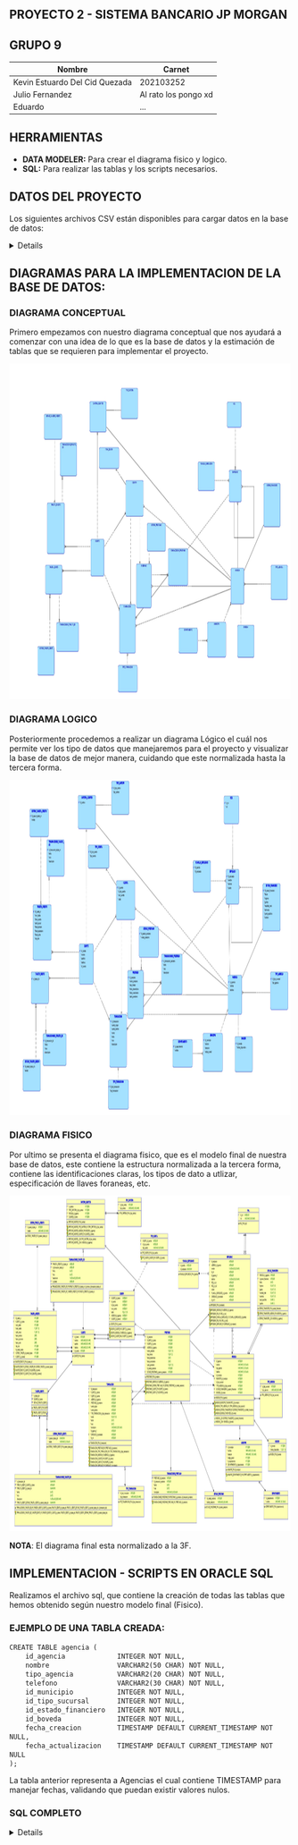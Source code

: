 

## PROYECTO 2 - SISTEMA BANCARIO JP MORGAN
## GRUPO 9
| Nombre | Carnet  |
|------------|------------|
| Kevin Estuardo Del Cid Quezada | 202103252 | 
| Julio Fernandez | Al rato los pongo xd | 
| Eduardo | ... | 

## HERRAMIENTAS
- **DATA MODELER:** Para crear el diagrama fisico y logico.
- **SQL:** Para realizar las tablas y los scripts necesarios.

## DATOS DEL PROYECTO
Los siguientes archivos CSV están disponibles para cargar datos en la base de datos:

<details>
    
1. **Clientes** (`clientes_banco_jp_morgan_1m.csv`)
    
    **Campos:**
    
    1. **ID:** Identificador único del cliente.
    2. **Nombre:** Primer nombre del cliente.
    3. **Apellido:** Apellido del cliente.
    4. **Teléfono:** Número de contacto del cliente
2. Cuenta
    1. **Número de Cuenta:** Número de cuenta bancaria del cliente.
    2. **Tipo de Cuenta:** Clasificación del tipo de cuenta bancaria (e.g., corriente, ahorro).
    3. **Saldo:** Monto actual en la cuenta.
3. **Transacciones** (`transacciones_banco_jp_morgan_500k.csv`)
    
    **Campos:**
    
    1. **ID Transacción**: Identificador único de la transacción.
    2. **ID Cliente**: Identificador único del cliente que realizó la transacción.
    3. **Número de Cuenta**: Número de cuenta del cliente.
    4. **Tipo de Transacción**: Tipo de transacción realizada (Depósito, Retiro, Transferencia, Pago).
    5. **Monto**: Monto de la transacción.
    6. **Fecha**: Fecha en que se realizó la transacción.
    7. **Hora**: Hora en que se realizó la transacción.
    8. **Descripción**: Breve descripción de la transacción.
    9. **Sucursal/Agencia**: Sucursal o agencia donde se realizó la transacción.
4. **Préstamos** (`prestamos_banco_jp_morgan_100k.csv`)
    
    **Campos a Incluir:**
    
    1. **ID Préstamo**: Identificador único del préstamo.
    2. **ID Cliente**: Identificador único del cliente que recibió el préstamo.
    3. **Monto del Préstamo**: Monto total del préstamo otorgado.
    4. **Tasa de Interés**: Tasa de interés aplicada al préstamo.
    5. **Fecha de Desembolso**: Fecha en que se desembolsó el préstamo.
    6. **Fecha de Vencimiento**: Fecha en que se debe liquidar el préstamo.
    7. **Saldo Pendiente**: Saldo que aún está pendiente de pago.
    8. **Estado del Préstamo**: Estado actual del préstamo (Activo, Vencido, Cancelado).
5. **Tarjetas de Crédito** (`tarjetas_credito_banco_jp_morgan_100k.csv`)
    
    ### Campos:
    
    1. **ID Tarjeta**: Identificador único de la tarjeta de crédito.
    2. **ID Cliente**: Identificador único del cliente que posee la tarjeta.
    3. **Número de Tarjeta**: Número de la tarjeta de crédito.
    4. **Límite de Crédito**: Límite máximo de crédito asignado a la tarjeta.
    5. **Saldo Actual**: Saldo actual pendiente en la tarjeta.
    6. **Fecha de Emisión**: Fecha en que se emitió la tarjeta.
    7. **Fecha de Expiración**: Fecha en que expira la tarjeta.
    8. **Estado**: Estado actual de la tarjeta (Activa, Bloqueada, Cancelada).
    9. **Fecha de Corte**: La fecha en que se genera el estado de cuenta de la tarjeta de crédito.
    10. **Día del Ciclo**: El día del mes en que se cierra el ciclo de facturación de la tarjeta de crédito (puede variar entre 1 y 31).
6. **Sucursales/Agencias** (`sucursales_agencias_banco_jp_morgan.csv`)
    
    **Campos:**
    
    1. **ID**: Identificador único de la sucursal o agencia.
    2. **Nombre**: Nombre de la sucursal o agencia.
    3. **Tipo**: Especifica si es una sucursal o una agencia.
    4. **Dirección**: Dirección específica de la sucursal o agencia.
    5. **Código Postal**: Código postal del área.
    6. **Teléfono**: Número de contacto de la sucursal o agencia.
7. **Departamento**
    1. **Departamento**: Departamento en el que se encuentra la sucursal o agencia.
    2. **Municipio**: Municipio correspondiente.
8. **Empleados** (`empleados_banco_jp_morgan.csv`)
    
    ### Campos:
    
    1. **ID**: Identificador único del empleado.
    2. **Nombre**: Nombre del empleado.
    3. **Apellido**: Apellido del empleado.
    4. **Rol**: El rol o posición del empleado (Ej. Gerente de Sucursal, Asesor Financiero, Cajero, etc.).
    5. **Departamento**: Departamento al que está asignado el empleado.
    6. **Sucursal/Asignación**: La sucursal o agencia a la que está asignado el empleado.
    7. **Teléfono**: Número de contacto del empleado.
    8. **Fecha de Contratación**: La fecha en que el empleado fue contratado.
    9. **Salario**: El salario del empleado.
    10. **Horario de Trabajo**: Horario en el que el empleado trabaja.
  
 **CONSIDERACIONES NUEVAS PARA EL PROYECTO**

9. **Tabla de Bóvedas**: Esta tabla debe registrar los fondos disponibles en la
bóveda central y en cada sucursal.

10. **Tabla de Transacciones Interbancarias**: Debe registrar todas las
transacciones financieras que ocurren entre el banco central y las sucursales.

11. **Tabla de Estado Financiero**: Esta tabla debe registrar los ingresos y gastos del
banco, calculando su estado financiero, solvencia, y si el banco está en punto
de equilibrio o en quiebra.

  
</details>



## DIAGRAMAS PARA LA IMPLEMENTACION DE LA BASE DE DATOS:

### DIAGRAMA CONCEPTUAL

Primero empezamos con nuestro diagrama conceptual que nos ayudará a comenzar con una idea de lo que es la base de datos y la estimación de tablas que se requieren para implementar el proyecto.

<img src="Imagenes/Conceptual.jpg" width="100%" height="600px"></img>

### DIAGRAMA LOGICO

Posteriormente procedemos a realizar un diagrama Lógico el cuál nos permite ver los tipo de datos que manejaremos para el proyecto y visualizar la base de datos de mejor manera, cuidando que este normalizada hasta la tercera forma.

<img src="Imagenes/Logico.jpg" width="100%" height="600px"></img>

### DIAGRAMA FISICO

Por ultimo se presenta el diagrama fisico, que es el modelo final de nuestra base de datos, este contiene la estructura normalizada a la tercera forma, contiene las identificaciones claras, los tipos de dato a utlizar, especificación de llaves foraneas, etc.

<img src="Imagenes/Relacional.jpg" width="100%" height="600px"></img>


**NOTA**: El diagrama final esta normalizado a la 3F. 


## IMPLEMENTACION - SCRIPTS EN ORACLE SQL

Realizamos el archivo sql, que contiene la creación de todas las tablas que hemos obtenido según nuestro modelo final (Fisico). 

### EJEMPLO DE UNA TABLA CREADA:

```
CREATE TABLE agencia (
    id_agencia             INTEGER NOT NULL,
    nombre                 VARCHAR2(50 CHAR) NOT NULL,
    tipo_agencia           VARCHAR2(20 CHAR) NOT NULL,
    telefono               VARCHAR2(30 CHAR) NOT NULL,
    id_municipio           INTEGER NOT NULL,
    id_tipo_sucursal       INTEGER NOT NULL, 
    id_estado_financiero   INTEGER NOT NULL,
    id_boveda              INTEGER NOT NULL,
    fecha_creacion         TIMESTAMP DEFAULT CURRENT_TIMESTAMP NOT NULL,
    fecha_actualizacion    TIMESTAMP DEFAULT CURRENT_TIMESTAMP NOT NULL
);
```
La tabla anterior representa a Agencias el cual contiene TIMESTAMP para manejar fechas, validando que puedan existir valores nulos.

### SQL COMPLETO

<details>

```
-- =====================================================
-- Secuencias para autoincremento
-- =====================================================

CREATE SEQUENCE agencia_seq START WITH 1 INCREMENT BY 1;
CREATE SEQUENCE boveda_seq START WITH 1 INCREMENT BY 1;
CREATE SEQUENCE cartera_clientes_seq START WITH 1 INCREMENT BY 1;
CREATE SEQUENCE cliente_seq START WITH 1 INCREMENT BY 1;
CREATE SEQUENCE cuenta_seq START WITH 1 INCREMENT BY 1;
CREATE SEQUENCE departamento_seq START WITH 1 INCREMENT BY 1;
CREATE SEQUENCE empleado_seq START WITH 1 INCREMENT BY 1;
CREATE SEQUENCE estado_financiero_seq START WITH 1 INCREMENT BY 1;
CREATE SEQUENCE estado_prestamo_seq START WITH 1 INCREMENT BY 1;
CREATE SEQUENCE estado_tarjeta_credito_seq START WITH 1 INCREMENT BY 1;
CREATE SEQUENCE estado_tarjeta_debito_seq START WITH 1 INCREMENT BY 1;
CREATE SEQUENCE municipio_seq START WITH 1 INCREMENT BY 1;
CREATE SEQUENCE planilla_empleados_seq START WITH 1 INCREMENT BY 1;
CREATE SEQUENCE prestamo_seq START WITH 1 INCREMENT BY 1;
CREATE SEQUENCE rol_seq START WITH 1 INCREMENT BY 1;
CREATE SEQUENCE tarjeta_credito_seq START WITH 1 INCREMENT BY 1;
CREATE SEQUENCE tarjeta_debito_seq START WITH 1 INCREMENT BY 1;
CREATE SEQUENCE tipo_agencia_seq START WITH 1 INCREMENT BY 1;
CREATE SEQUENCE tipo_cartera_seq START WITH 1 INCREMENT BY 1;
CREATE SEQUENCE tipo_cuenta_seq START WITH 1 INCREMENT BY 1;
CREATE SEQUENCE tipo_transaccion_seq START WITH 1 INCREMENT BY 1;
CREATE SEQUENCE transaccion_seq START WITH 1 INCREMENT BY 1;

-- =====================================================
-- Triggers para autoincremento
-- =====================================================

-- Trigger para agencia
CREATE OR REPLACE TRIGGER agencia_bi_trg
BEFORE INSERT ON agencia
FOR EACH ROW
BEGIN
    SELECT agencia_seq.NEXTVAL INTO :NEW.id_agencia FROM dual;
END;
/
 
-- Trigger para boveda
CREATE OR REPLACE TRIGGER boveda_bi_trg
BEFORE INSERT ON boveda
FOR EACH ROW
BEGIN
    SELECT boveda_seq.NEXTVAL INTO :NEW.id_boveda FROM dual;
END;
/

-- Trigger para cartera_clientes
CREATE OR REPLACE TRIGGER cartera_clientes_bi_trg
BEFORE INSERT ON cartera_clientes
FOR EACH ROW
BEGIN
    SELECT cartera_clientes_seq.NEXTVAL INTO :NEW.id_cartera FROM dual;
END;
/

-- Trigger para cliente
CREATE OR REPLACE TRIGGER cliente_bi_trg
BEFORE INSERT ON cliente
FOR EACH ROW
BEGIN
    SELECT cliente_seq.NEXTVAL INTO :NEW.id_cliente FROM dual;
END;
/

-- Trigger para cuenta
CREATE OR REPLACE TRIGGER cuenta_bi_trg
BEFORE INSERT ON cuenta
FOR EACH ROW
BEGIN
    SELECT cuenta_seq.NEXTVAL INTO :NEW.id_cuenta FROM dual;
END;
/

-- Trigger para departamento
CREATE OR REPLACE TRIGGER departamento_bi_trg
BEFORE INSERT ON departamento
FOR EACH ROW
BEGIN
    SELECT departamento_seq.NEXTVAL INTO :NEW.id_departamento FROM dual;
END;
/

-- Trigger para empleado
CREATE OR REPLACE TRIGGER empleado_bi_trg
BEFORE INSERT ON empleado
FOR EACH ROW
BEGIN
    SELECT empleado_seq.NEXTVAL INTO :NEW.id_empleado FROM dual;
END;
/

-- Trigger para estado_financiero
CREATE OR REPLACE TRIGGER estado_financiero_bi_trg
BEFORE INSERT ON estado_financiero
FOR EACH ROW
BEGIN
    SELECT estado_financiero_seq.NEXTVAL INTO :NEW.id_estado_financiero FROM dual;
END;
/

-- Trigger para estado_prestamo
CREATE OR REPLACE TRIGGER estado_prestamo_bi_trg
BEFORE INSERT ON estado_prestamo
FOR EACH ROW
BEGIN
    SELECT estado_prestamo_seq.NEXTVAL INTO :NEW.id_estado_prestamo FROM dual;
END;
/

-- Trigger para estado_tarjeta_credito
CREATE OR REPLACE TRIGGER estado_tarjeta_credito_bi_trg
BEFORE INSERT ON estado_tarjeta_credito
FOR EACH ROW
BEGIN
    SELECT estado_tarjeta_credito_seq.NEXTVAL INTO :NEW.id_estado_tarjeta_cr FROM dual;
END;
/

-- Trigger para estado_tarjeta_debito
CREATE OR REPLACE TRIGGER estado_tarjeta_debito_bi_trg
BEFORE INSERT ON estado_tarjeta_debito
FOR EACH ROW
BEGIN
    SELECT estado_tarjeta_debito_seq.NEXTVAL INTO :NEW.id_estado_tarjeta_db FROM dual;
END;
/

-- Trigger para municipio
CREATE OR REPLACE TRIGGER municipio_bi_trg
BEFORE INSERT ON municipio
FOR EACH ROW
BEGIN
    SELECT municipio_seq.NEXTVAL INTO :NEW.id_municipio FROM dual;
END;
/

-- Trigger para planilla_empleados
CREATE OR REPLACE TRIGGER planilla_empleados_bi_trg
BEFORE INSERT ON planilla_empleados
FOR EACH ROW
BEGIN
    SELECT planilla_empleados_seq.NEXTVAL INTO :NEW.id_planilla FROM dual;
END;
/

-- Trigger para prestamo
CREATE OR REPLACE TRIGGER prestamo_bi_trg
BEFORE INSERT ON prestamo
FOR EACH ROW
BEGIN
    SELECT prestamo_seq.NEXTVAL INTO :NEW.id_prestamo FROM dual;
END;
/

-- Trigger para rol
CREATE OR REPLACE TRIGGER rol_bi_trg
BEFORE INSERT ON rol
FOR EACH ROW
BEGIN
    SELECT rol_seq.NEXTVAL INTO :NEW.id_rol FROM dual;
END;
/

-- Trigger para tarjeta_credito
CREATE OR REPLACE TRIGGER tarjeta_credito_bi_trg
BEFORE INSERT ON tarjeta_credito
FOR EACH ROW
BEGIN
    SELECT tarjeta_credito_seq.NEXTVAL INTO :NEW.id_tarjeta_cr FROM dual;
END;
/

-- Trigger para tarjeta_debito
CREATE OR REPLACE TRIGGER tarjeta_debito_bi_trg
BEFORE INSERT ON tarjeta_debito
FOR EACH ROW
BEGIN
    SELECT tarjeta_debito_seq.NEXTVAL INTO :NEW.id_tarjeta_db FROM dual;
END;
/

-- Trigger para tipo_agencia
CREATE OR REPLACE TRIGGER tipo_agencia_bi_trg
BEFORE INSERT ON tipo_agencia
FOR EACH ROW
BEGIN
    SELECT tipo_agencia_seq.NEXTVAL INTO :NEW.id_tipo_sucursal FROM dual;
END;
/

-- Trigger para tipo_cartera
CREATE OR REPLACE TRIGGER tipo_cartera_bi_trg
BEFORE INSERT ON tipo_cartera
FOR EACH ROW
BEGIN
    SELECT tipo_cartera_seq.NEXTVAL INTO :NEW.id_tipo_cartera FROM dual;
END;
/

-- Trigger para tipo_cuenta
CREATE OR REPLACE TRIGGER tipo_cuenta_bi_trg
BEFORE INSERT ON tipo_cuenta
FOR EACH ROW
BEGIN
    SELECT tipo_cuenta_seq.NEXTVAL INTO :NEW.id_tipo_cuenta FROM dual;
END;
/

-- Trigger para tipo_transaccion
CREATE OR REPLACE TRIGGER tipo_transaccion_bi_trg
BEFORE INSERT ON tipo_transaccion
FOR EACH ROW
BEGIN
    SELECT tipo_transaccion_seq.NEXTVAL INTO :NEW.id_tipo_transaccion FROM dual;
END;
/

-- Trigger para transaccion
CREATE OR REPLACE TRIGGER transaccion_bi_trg
BEFORE INSERT ON transaccion
FOR EACH ROW
BEGIN
    SELECT transaccion_seq.NEXTVAL INTO :NEW.id_transaccion FROM dual;
END;
/

-- =====================================================
-- Creación de Tablas con Timestamps
-- =====================================================

-- Crear tabla agencia
CREATE TABLE agencia (
    id_agencia             INTEGER NOT NULL,
    nombre                 VARCHAR2(50 CHAR) NOT NULL,
    tipo_agencia           VARCHAR2(20 CHAR) NOT NULL,
    telefono               VARCHAR2(30 CHAR) NOT NULL,
    id_municipio           INTEGER NOT NULL,
    id_tipo_sucursal       INTEGER NOT NULL, 
    id_estado_financiero   INTEGER NOT NULL,
    id_boveda              INTEGER NOT NULL,
    fecha_creacion         TIMESTAMP DEFAULT CURRENT_TIMESTAMP NOT NULL,
    fecha_actualizacion    TIMESTAMP DEFAULT CURRENT_TIMESTAMP NOT NULL
);

-- Crear índices únicos para agencia
CREATE UNIQUE INDEX agencia_idx_estado_financiero ON agencia ( id_estado_financiero ASC );
CREATE UNIQUE INDEX agencia_idx_boveda ON agencia ( id_boveda ASC );

-- Agregar primary key a agencia
ALTER TABLE agencia ADD CONSTRAINT agencia_pk PRIMARY KEY ( id_agencia );

-- Crear tabla boveda
CREATE TABLE boveda (
    id_boveda          INTEGER NOT NULL,
    fondos_disponibles FLOAT(15) NOT NULL,
    fecha_creacion     TIMESTAMP DEFAULT CURRENT_TIMESTAMP NOT NULL,
    fecha_actualizacion TIMESTAMP DEFAULT CURRENT_TIMESTAMP NOT NULL
);

-- Agregar primary key a boveda
ALTER TABLE boveda ADD CONSTRAINT boveda_pk PRIMARY KEY ( id_boveda );

-- Crear tabla cartera_clientes
CREATE TABLE cartera_clientes (
    id_cartera         INTEGER NOT NULL,
    id_tipo_cartera    INTEGER NOT NULL,
    id_agencia         INTEGER NOT NULL,
    id_cliente         INTEGER NOT NULL,
    fecha_creacion     TIMESTAMP DEFAULT CURRENT_TIMESTAMP NOT NULL,
    fecha_actualizacion TIMESTAMP DEFAULT CURRENT_TIMESTAMP NOT NULL
);

-- Crear índices únicos para cartera_clientes
CREATE UNIQUE INDEX cartera_clientes_idx_tipo_cartera ON cartera_clientes ( id_tipo_cartera ASC );
CREATE UNIQUE INDEX cartera_clientes_idx_agencia ON cartera_clientes ( id_agencia ASC );

-- Agregar primary key a cartera_clientes
ALTER TABLE cartera_clientes ADD CONSTRAINT cartera_clientes_pk PRIMARY KEY ( id_cartera );

-- Crear tabla cliente
CREATE TABLE cliente (
    id_cliente         INTEGER NOT NULL,
    nombre             VARCHAR2(50 CHAR) NOT NULL,
    apellido           VARCHAR2(50 CHAR) NOT NULL,
    telefono           VARCHAR2(30 CHAR) NOT NULL,
    direccion          VARCHAR2(100 CHAR) NOT NULL,
    id_cuenta          INTEGER NOT NULL,
    fecha_creacion     TIMESTAMP DEFAULT CURRENT_TIMESTAMP NOT NULL,
    fecha_actualizacion TIMESTAMP DEFAULT CURRENT_TIMESTAMP NOT NULL
);

-- Agregar primary key a cliente
ALTER TABLE cliente ADD CONSTRAINT cliente_pk PRIMARY KEY ( id_cliente );

-- Crear tabla cuenta
CREATE TABLE cuenta (
    id_cuenta       INTEGER NOT NULL,
    id_cliente      INTEGER NOT NULL,
    id_tipo_cuenta  INTEGER NOT NULL,
    num_cuenta      INTEGER NOT NULL,
    saldo           FLOAT(15) NOT NULL,
    id_agencia      INTEGER,
    fecha_creacion  TIMESTAMP DEFAULT CURRENT_TIMESTAMP NOT NULL,
    fecha_actualizacion TIMESTAMP DEFAULT CURRENT_TIMESTAMP NOT NULL
);

-- Agregar primary key a cuenta
ALTER TABLE cuenta ADD CONSTRAINT cuenta_pk PRIMARY KEY ( id_cuenta );

-- Crear tabla departamento
CREATE TABLE departamento (
    id_departamento INTEGER NOT NULL,
    nombre          VARCHAR2(50 CHAR) NOT NULL,
    fecha_creacion  TIMESTAMP DEFAULT CURRENT_TIMESTAMP NOT NULL,
    fecha_actualizacion TIMESTAMP DEFAULT CURRENT_TIMESTAMP NOT NULL
);

-- Agregar primary key a departamento
ALTER TABLE departamento ADD CONSTRAINT departamento_pk PRIMARY KEY ( id_departamento );

-- Crear tabla empleado
CREATE TABLE empleado (
    id_empleado      INTEGER NOT NULL,
    id_agencia       INTEGER NOT NULL,
    nombre           VARCHAR2(20 CHAR) NOT NULL,
    id_rol           INTEGER NOT NULL,
    telefono         VARCHAR2(30 CHAR) NOT NULL,
    salario          FLOAT(15) NOT NULL,
    id_planilla      INTEGER,
    id_empleado_sup  INTEGER,
    fecha_creacion   TIMESTAMP DEFAULT CURRENT_TIMESTAMP NOT NULL,
    fecha_actualizacion TIMESTAMP DEFAULT CURRENT_TIMESTAMP NOT NULL
);

-- Agregar primary key a empleado
ALTER TABLE empleado ADD CONSTRAINT empleado_pk PRIMARY KEY ( id_empleado );

-- Crear tabla estado_financiero
CREATE TABLE estado_financiero (
    id_estado_financiero INTEGER NOT NULL,
    id_agencia           INTEGER NOT NULL,
    fecha                DATE NOT NULL,
    ingresos             FLOAT(15) NOT NULL,
    gastos               FLOAT(15) NOT NULL,
    resultado_neto       FLOAT(15) NOT NULL,
    solvencia            FLOAT(15) NOT NULL,
    punto_equilibrio     CHAR(1) NOT NULL,
    quiebra              CHAR(1) NOT NULL,
    fecha_creacion       TIMESTAMP DEFAULT CURRENT_TIMESTAMP NOT NULL,
    fecha_actualizacion  TIMESTAMP DEFAULT CURRENT_TIMESTAMP NOT NULL
);

-- Crear índice único para estado_financiero
CREATE UNIQUE INDEX estado_financiero_idx_agencia ON estado_financiero ( id_agencia ASC );

-- Agregar primary key a estado_financiero
ALTER TABLE estado_financiero ADD CONSTRAINT estado_financiero_pk PRIMARY KEY ( id_estado_financiero );

-- Crear tabla estado_prestamo
CREATE TABLE estado_prestamo (
    id_estado_prestamo INTEGER NOT NULL,
    estado_prestamo    VARCHAR2(25 CHAR) NOT NULL,
    fecha_creacion     TIMESTAMP DEFAULT CURRENT_TIMESTAMP NOT NULL,
    fecha_actualizacion TIMESTAMP DEFAULT CURRENT_TIMESTAMP NOT NULL
);

-- Agregar primary key a estado_prestamo
ALTER TABLE estado_prestamo ADD CONSTRAINT estado_prestamo_pk PRIMARY KEY ( id_estado_prestamo );

-- Crear tabla estado_tarjeta_credito
CREATE TABLE estado_tarjeta_credito (
    id_estado_tarjeta_cr INTEGER NOT NULL,
    estado               VARCHAR2(20 CHAR) NOT NULL,
    fecha_creacion       TIMESTAMP DEFAULT CURRENT_TIMESTAMP NOT NULL,
    fecha_actualizacion  TIMESTAMP DEFAULT CURRENT_TIMESTAMP NOT NULL
);

-- Agregar primary key a estado_tarjeta_credito
ALTER TABLE estado_tarjeta_credito ADD CONSTRAINT estado_tarjeta_credito_pk PRIMARY KEY ( id_estado_tarjeta_cr );

-- Crear tabla estado_tarjeta_debito
CREATE TABLE estado_tarjeta_debito (
    id_estado_tarjeta_db INTEGER NOT NULL,
    estado               VARCHAR2(20 CHAR) NOT NULL,
    fecha_creacion       TIMESTAMP DEFAULT CURRENT_TIMESTAMP NOT NULL,
    fecha_actualizacion  TIMESTAMP DEFAULT CURRENT_TIMESTAMP NOT NULL
);

-- Agregar primary key a estado_tarjeta_debito
ALTER TABLE estado_tarjeta_debito ADD CONSTRAINT estado_tarjeta_debito_pk PRIMARY KEY ( id_estado_tarjeta_db );

-- Crear tabla municipio
CREATE TABLE municipio (
    id_municipio       INTEGER NOT NULL,
    nombre             VARCHAR2(50 CHAR) NOT NULL,
    direccion          VARCHAR2(100 CHAR) NOT NULL,
    codigo_postal      INTEGER NOT NULL,
    id_departamento    INTEGER NOT NULL,
    fecha_creacion     TIMESTAMP DEFAULT CURRENT_TIMESTAMP NOT NULL,
    fecha_actualizacion TIMESTAMP DEFAULT CURRENT_TIMESTAMP NOT NULL
);

-- Agregar primary key a municipio
ALTER TABLE municipio ADD CONSTRAINT municipio_pk PRIMARY KEY ( id_municipio );

-- Crear tabla planilla_empleados
CREATE TABLE planilla_empleados (
    id_planilla  INTEGER NOT NULL,
    id_empleado  INTEGER NOT NULL,
    fecha_creacion TIMESTAMP DEFAULT CURRENT_TIMESTAMP NOT NULL,
    fecha_actualizacion TIMESTAMP DEFAULT CURRENT_TIMESTAMP NOT NULL
);

-- Agregar primary key a planilla_empleados
ALTER TABLE planilla_empleados ADD CONSTRAINT planilla_empleados_pk PRIMARY KEY ( id_planilla );

-- Crear tabla prestamo
CREATE TABLE prestamo (
    id_prestamo         INTEGER NOT NULL,
    id_cliente          INTEGER NOT NULL,
    id_cuenta           INTEGER NOT NULL,
    id_agencia          INTEGER,
    monto_prestamo      FLOAT(15) NOT NULL,
    tasa_interes        FLOAT(2) NOT NULL,
    fecha_desembolso    DATE NOT NULL,
    fecha_vencimiento   DATE NOT NULL,
    saldo_pendiente     FLOAT(15) NOT NULL,
    id_estado_prestamo  INTEGER NOT NULL,
    fecha_creacion      TIMESTAMP DEFAULT CURRENT_TIMESTAMP NOT NULL,
    fecha_actualizacion TIMESTAMP DEFAULT CURRENT_TIMESTAMP NOT NULL
);

-- Agregar primary key a prestamo
ALTER TABLE prestamo ADD CONSTRAINT prestamo_pk PRIMARY KEY ( id_prestamo );

-- Crear tabla rol
CREATE TABLE rol (
    id_rol  INTEGER NOT NULL,
    rol     VARCHAR2(30 CHAR) NOT NULL,
    fecha_creacion TIMESTAMP DEFAULT CURRENT_TIMESTAMP NOT NULL,
    fecha_actualizacion TIMESTAMP DEFAULT CURRENT_TIMESTAMP NOT NULL
);

-- Agregar primary key a rol
ALTER TABLE rol ADD CONSTRAINT rol_pk PRIMARY KEY ( id_rol );

-- Crear tabla tarjeta_credito
CREATE TABLE tarjeta_credito (
    id_tarjeta_cr      INTEGER NOT NULL,
    id_cliente         INTEGER NOT NULL,
    num_tarjeta        INTEGER NOT NULL,
    limite_credito     FLOAT(15) NOT NULL,
    saldo_actual       FLOAT(15) NOT NULL,
    fecha_emision      DATE NOT NULL,
    fecha_expiracion   DATE NOT NULL,
    fecha_corte        DATE NOT NULL,
    dia_ciclo          INTEGER NOT NULL,
    id_estado_tarjeta  INTEGER NOT NULL,
    fecha_creacion     TIMESTAMP DEFAULT CURRENT_TIMESTAMP NOT NULL,
    fecha_actualizacion TIMESTAMP DEFAULT CURRENT_TIMESTAMP NOT NULL
);

-- Agregar primary key a tarjeta_credito
ALTER TABLE tarjeta_credito ADD CONSTRAINT tarjeta_credito_pk PRIMARY KEY ( id_tarjeta_cr );

-- Crear tabla tarjeta_debito
CREATE TABLE tarjeta_debito (
    id_tarjeta_db     INTEGER NOT NULL,
    id_cliente        INTEGER NOT NULL,
    id_estado_tarjeta INTEGER NOT NULL,
    fecha_creacion    TIMESTAMP DEFAULT CURRENT_TIMESTAMP NOT NULL,
    fecha_actualizacion TIMESTAMP DEFAULT CURRENT_TIMESTAMP NOT NULL
);

-- Agregar primary key a tarjeta_debito
ALTER TABLE tarjeta_debito ADD CONSTRAINT tarjeta_debito_pk PRIMARY KEY ( id_cliente, id_tarjeta_db, id_estado_tarjeta );

-- Crear tabla tipo_agencia
CREATE TABLE tipo_agencia (
    id_tipo_sucursal  INTEGER NOT NULL,
    tipo_agencia      VARCHAR2(50 CHAR) NOT NULL,
    fecha_creacion    TIMESTAMP DEFAULT CURRENT_TIMESTAMP NOT NULL,
    fecha_actualizacion TIMESTAMP DEFAULT CURRENT_TIMESTAMP NOT NULL
);

-- Agregar primary key a tipo_agencia
ALTER TABLE tipo_agencia ADD CONSTRAINT tipo_agencia_pk PRIMARY KEY ( id_tipo_sucursal );

-- Crear tabla tipo_cartera
CREATE TABLE tipo_cartera (
    id_tipo_cartera  INTEGER NOT NULL,
    tipo_cartera     VARCHAR2(100 CHAR) NOT NULL,
    fecha_creacion   TIMESTAMP DEFAULT CURRENT_TIMESTAMP NOT NULL,
    fecha_actualizacion TIMESTAMP DEFAULT CURRENT_TIMESTAMP NOT NULL
);

-- Agregar primary key a tipo_cartera
ALTER TABLE tipo_cartera ADD CONSTRAINT tipo_cartera_pk PRIMARY KEY ( id_tipo_cartera );

-- Crear tabla tipo_cuenta
CREATE TABLE tipo_cuenta (
    id_tipo_cuenta  INTEGER NOT NULL,
    tipo_cuenta     VARCHAR2(20 CHAR) NOT NULL,
    fecha_creacion  TIMESTAMP DEFAULT CURRENT_TIMESTAMP NOT NULL,
    fecha_actualizacion TIMESTAMP DEFAULT CURRENT_TIMESTAMP NOT NULL
);

-- Agregar primary key a tipo_cuenta
ALTER TABLE tipo_cuenta ADD CONSTRAINT tipo_cuenta_pk PRIMARY KEY ( id_tipo_cuenta );

-- Crear tabla tipo_transaccion
CREATE TABLE tipo_transaccion (
    id_tipo_transaccion  INTEGER NOT NULL,
    tipo_transaccion     VARCHAR2(20 CHAR) NOT NULL,
    fecha_creacion       TIMESTAMP DEFAULT CURRENT_TIMESTAMP NOT NULL,
    fecha_actualizacion  TIMESTAMP DEFAULT CURRENT_TIMESTAMP NOT NULL
);

-- Agregar primary key a tipo_transaccion
ALTER TABLE tipo_transaccion ADD CONSTRAINT tipo_transaccion_pk PRIMARY KEY ( id_tipo_transaccion );

-- Crear tabla transaccion
CREATE TABLE transaccion (
    id_transaccion       INTEGER NOT NULL,
    id_cliente           INTEGER NOT NULL,
    id_cuenta            INTEGER NOT NULL,
    id_agencia           INTEGER,
    id_prestamo          INTEGER,
    cuenta_origen        INTEGER NOT NULL,
    cuenta_destino       INTEGER NOT NULL,
    id_tipo_transaccion  INTEGER NOT NULL,
    monto                FLOAT(15) NOT NULL,
    fecha                DATE NOT NULL,
    hora                 DATE NOT NULL,
    descripcion          VARCHAR2(255 CHAR) NOT NULL,
    id_empleado          INTEGER NOT NULL,
    id_rol               INTEGER NOT NULL,
    fecha_creacion       TIMESTAMP DEFAULT CURRENT_TIMESTAMP NOT NULL,
    fecha_actualizacion  TIMESTAMP DEFAULT CURRENT_TIMESTAMP NOT NULL
);

---------------------------------------------------
CREATE TABLE transacciones_prestamo (
    id_prestamo           INTEGER NOT NULL,
    id_transaccion_prestamo INTEGER NOT NULL,
    fecha                 DATE NOT NULL,
    hora                  DATE NOT NULL,
    descripcion           VARCHAR2(255 CHAR) NOT NULL
);

ALTER TABLE transacciones_prestamo
ADD CONSTRAINT transacciones_prestamo_pk PRIMARY KEY (id_prestamo, id_transaccion_prestamo);


ALTER TABLE transacciones_prestamo
ADD CONSTRAINT transacciones_prestamo_fk FOREIGN KEY (id_prestamo) REFERENCES prestamo (id_prestamo);


CREATE TABLE transacciones_tarjeta_cr (
    id_tarjeta_cr            INTEGER NOT NULL,
    id_transaccion_tarjeta_cr INTEGER NOT NULL,
    fecha                    DATE NOT NULL,
    hora                     DATE NOT NULL,
    descripcion              VARCHAR2(255 CHAR) NOT NULL,
    id_cliente               INTEGER NOT NULL
);

ALTER TABLE transacciones_tarjeta_cr
ADD CONSTRAINT transacciones_tarjeta_cr_pk PRIMARY KEY (id_tarjeta_cr, id_cliente, id_transaccion_tarjeta_cr);


ALTER TABLE transacciones_tarjeta_cr
ADD CONSTRAINT transacciones_tarjeta_cr_fk_tarjeta FOREIGN KEY (id_tarjeta_cr) REFERENCES tarjeta_credito (id_tarjeta_cr);

ALTER TABLE transacciones_tarjeta_cr
ADD CONSTRAINT transacciones_tarjeta_cr_fk_cliente FOREIGN KEY (id_cliente) REFERENCES cliente (id_cliente);

CREATE TABLE transacciones_tarjeta_db (
    id_transaccion_db            INTEGER NOT NULL, 
    id_cliente                   INTEGER NOT NULL,
    id_tarjeta_db                INTEGER NOT NULL,
    fecha                        DATE NOT NULL,
    hora                         DATE NOT NULL,
    descripcion                  VARCHAR2(255 CHAR), 
    id_estado_tarjeta_db         INTEGER NOT NULL
);

ALTER TABLE transacciones_tarjeta_db
ADD CONSTRAINT transacciones_tarjeta_db_pk PRIMARY KEY (id_cliente, id_tarjeta_db, id_transaccion_db);


ALTER TABLE transacciones_tarjeta_db
ADD CONSTRAINT transacciones_tarjeta_db_fk_tarjeta FOREIGN KEY (id_tarjeta_db) REFERENCES tarjeta_debito (id_tarjeta_db);

ALTER TABLE transacciones_tarjeta_db
ADD CONSTRAINT transacciones_tarjeta_db_fk_cliente FOREIGN KEY (id_cliente) REFERENCES cliente (id_cliente);

ALTER TABLE transacciones_tarjeta_db
ADD CONSTRAINT transacciones_tarjeta_db_fk_estado FOREIGN KEY (id_estado_tarjeta_db) REFERENCES estado_tarjeta_debito (id_estado_tarjeta_db);





---------------------------------------------------

-- Agregar primary key a transaccion
ALTER TABLE transaccion ADD CONSTRAINT transaccion_pk PRIMARY KEY ( id_transaccion );

-- =====================================================
-- Relaciones entre Tablas (Foreign Keys)
-- =====================================================

-- Relaciones para agencia
ALTER TABLE agencia
    ADD CONSTRAINT agencia_boveda_fk FOREIGN KEY ( id_boveda )
        REFERENCES boveda ( id_boveda );

ALTER TABLE agencia
    ADD CONSTRAINT agencia_estado_financiero_fk FOREIGN KEY ( id_estado_financiero )
        REFERENCES estado_financiero ( id_estado_financiero );

ALTER TABLE agencia
    ADD CONSTRAINT agencia_municipio_fk FOREIGN KEY ( id_municipio )
        REFERENCES municipio ( id_municipio );

ALTER TABLE agencia
    ADD CONSTRAINT agencia_tipo_agencia_fk FOREIGN KEY ( id_tipo_sucursal )
        REFERENCES tipo_agencia ( id_tipo_sucursal );

-- Relaciones para cartera_clientes
ALTER TABLE cartera_clientes
    ADD CONSTRAINT cartera_clientes_agencia_fk FOREIGN KEY ( id_agencia )
        REFERENCES agencia ( id_agencia );

ALTER TABLE cartera_clientes
    ADD CONSTRAINT cartera_clientes_cliente_fk FOREIGN KEY ( id_cliente )
        REFERENCES cliente ( id_cliente );

ALTER TABLE cartera_clientes
    ADD CONSTRAINT cartera_clientes_tipo_cartera_fk FOREIGN KEY ( id_tipo_cartera )
        REFERENCES tipo_cartera ( id_tipo_cartera );

-- Relaciones para cuenta
ALTER TABLE cuenta
    ADD CONSTRAINT cuenta_cliente_fk FOREIGN KEY ( id_cliente )
        REFERENCES cliente ( id_cliente );

ALTER TABLE cuenta
    ADD CONSTRAINT cuenta_tipo_cuenta_fk FOREIGN KEY ( id_tipo_cuenta )
        REFERENCES tipo_cuenta ( id_tipo_cuenta );

ALTER TABLE cuenta
    ADD CONSTRAINT cuenta_agencia_fk FOREIGN KEY ( id_agencia )
        REFERENCES agencia ( id_agencia );

-- Relaciones para empleado
ALTER TABLE empleado
    ADD CONSTRAINT empleado_agencia_fk FOREIGN KEY ( id_agencia )
        REFERENCES agencia ( id_agencia );

ALTER TABLE empleado
    ADD CONSTRAINT empleado_rol_fk FOREIGN KEY ( id_rol )
        REFERENCES rol ( id_rol );

ALTER TABLE empleado
    ADD CONSTRAINT empleado_supervisor_fk FOREIGN KEY ( id_empleado_sup )
        REFERENCES empleado ( id_empleado );

-- Relaciones para municipio
ALTER TABLE municipio
    ADD CONSTRAINT municipio_departamento_fk FOREIGN KEY ( id_departamento )
        REFERENCES departamento ( id_departamento );

-- Relaciones para planilla_empleados
ALTER TABLE planilla_empleados
    ADD CONSTRAINT planilla_empleados_empleado_fk FOREIGN KEY ( id_empleado )
        REFERENCES empleado ( id_empleado );

-- Relaciones para prestamo
ALTER TABLE prestamo
    ADD CONSTRAINT prestamo_cliente_fk FOREIGN KEY ( id_cliente )
        REFERENCES cliente ( id_cliente );

ALTER TABLE prestamo
    ADD CONSTRAINT prestamo_cuenta_fk FOREIGN KEY ( id_cuenta )
        REFERENCES cuenta ( id_cuenta );

ALTER TABLE prestamo
    ADD CONSTRAINT prestamo_agencia_fk FOREIGN KEY ( id_agencia )
        REFERENCES agencia ( id_agencia );

ALTER TABLE prestamo
    ADD CONSTRAINT prestamo_estado_fk FOREIGN KEY ( id_estado_prestamo )
        REFERENCES estado_prestamo ( id_estado_prestamo );

-- Relaciones para tarjeta_credito
ALTER TABLE tarjeta_credito
    ADD CONSTRAINT tarjeta_credito_cliente_fk FOREIGN KEY ( id_cliente )
        REFERENCES cliente ( id_cliente );

ALTER TABLE tarjeta_credito
    ADD CONSTRAINT tarjeta_credito_estado_fk FOREIGN KEY ( id_estado_tarjeta )
        REFERENCES estado_tarjeta_credito ( id_estado_tarjeta_cr );

-- Relaciones para tarjeta_debito
ALTER TABLE tarjeta_debito
    ADD CONSTRAINT tarjeta_debito_cliente_fk FOREIGN KEY ( id_cliente )
        REFERENCES cliente ( id_cliente );

ALTER TABLE tarjeta_debito
    ADD CONSTRAINT tarjeta_debito_estado_fk FOREIGN KEY ( id_estado_tarjeta )
        REFERENCES estado_tarjeta_debito ( id_estado_tarjeta_db );

-- Relaciones para transaccion
ALTER TABLE transaccion
    ADD CONSTRAINT transaccion_cliente_fk FOREIGN KEY ( id_cliente )
        REFERENCES cliente ( id_cliente );

ALTER TABLE transaccion
    ADD CONSTRAINT transaccion_cuenta_fk FOREIGN KEY ( id_cuenta )
        REFERENCES cuenta ( id_cuenta );

ALTER TABLE transaccion
    ADD CONSTRAINT transaccion_tipo_fk FOREIGN KEY ( id_tipo_transaccion )
        REFERENCES tipo_transaccion ( id_tipo_transaccion );

ALTER TABLE transaccion
    ADD CONSTRAINT transaccion_agencia_fk FOREIGN KEY ( id_agencia )
        REFERENCES agencia ( id_agencia );

ALTER TABLE transaccion
    ADD CONSTRAINT transaccion_empleado_fk FOREIGN KEY ( id_empleado )
        REFERENCES empleado ( id_empleado );

ALTER TABLE transaccion
    ADD CONSTRAINT transaccion_rol_fk FOREIGN KEY ( id_rol )
        REFERENCES rol ( id_rol );

ALTER TABLE transaccion
    ADD CONSTRAINT transaccion_prestamo_fk FOREIGN KEY ( id_prestamo )
        REFERENCES prestamo ( id_prestamo );

-- =====================================================
-- Índices Adicionales
-- =====================================================

-- Crear índices únicos adicionales si es necesario
-- Por ejemplo:
-- CREATE UNIQUE INDEX nombre_del_indice ON nombre_de_la_tabla ( columna );

-- =====================================================
-- Procedimientos Almacenados
-- =====================================================

-- Agregar cliente 
CREATE OR REPLACE PROCEDURE agregar_cliente (
    p_nombre    IN VARCHAR2,
    p_apellido  IN VARCHAR2,
    p_telefono  IN VARCHAR2,
    p_direccion IN VARCHAR2
) IS
BEGIN
    INSERT INTO cliente (nombre, apellido, telefono, direccion, id_cuenta)
    VALUES (p_nombre, p_apellido, p_telefono, p_direccion, NULL); -- Asigna NULL a id_cuenta o ajusta según lógica de negocio
    COMMIT;
END agregar_cliente;
/
    
-- Ejemplo de uso:
-- BEGIN
--     agregar_cliente('Juan', 'Pérez', '12345678', 'Calle 123');
-- END;
    
-- Eliminar cliente por datos
CREATE OR REPLACE PROCEDURE eliminar_cliente_por_datos (
    p_nombre    IN VARCHAR2,
    p_apellido  IN VARCHAR2,
    p_telefono  IN VARCHAR2,
    p_direccion IN VARCHAR2
) IS
BEGIN
    DELETE FROM cliente
    WHERE nombre = p_nombre
      AND apellido = p_apellido
      AND telefono = p_telefono
      AND direccion = p_direccion;

    IF SQL%ROWCOUNT > 0 THEN
        COMMIT;  -- Confirma los cambios solo si se eliminó al menos un registro.
        DBMS_OUTPUT.PUT_LINE('Cliente eliminado exitosamente.');
    ELSE
        DBMS_OUTPUT.PUT_LINE('No se encontró ningún cliente con los datos proporcionados.');
    END IF;
EXCEPTION
    WHEN OTHERS THEN
        ROLLBACK;
        DBMS_OUTPUT.PUT_LINE('Error al eliminar el cliente: ' || SQLERRM);
END eliminar_cliente_por_datos;
/
    
-- Ejemplo de uso:
-- BEGIN
--     eliminar_cliente_por_datos('Juan', 'Pérez', '12345678', 'Calle 123');
-- END;
    
-- Listar transacciones por cliente
CREATE OR REPLACE PROCEDURE listar_transacciones_cliente_por_datos (
    p_nombre    IN VARCHAR2,
    p_apellido  IN VARCHAR2,
    p_telefono  IN VARCHAR2,
    p_direccion IN VARCHAR2
) IS
BEGIN
    FOR r IN (
        SELECT t.id_transaccion, t.monto
        FROM transaccion t
        JOIN cliente c ON t.id_cliente = c.id_cliente
        WHERE c.nombre = p_nombre
          AND c.apellido = p_apellido
          AND c.telefono = p_telefono
          AND c.direccion = p_direccion
    ) LOOP
        DBMS_OUTPUT.PUT_LINE('Transacción: ' || r.id_transaccion || ', Monto: ' || r.monto);
    END LOOP;
END listar_transacciones_cliente_por_datos;
/
    
-- Ejemplo de uso:
-- BEGIN
--     listar_transacciones_cliente_por_datos(
--         'Carlos', 
--         'Gonzalez', 
--         '87654321',
--         'Avenida 456'
--     );
-- END;
```

</details>

